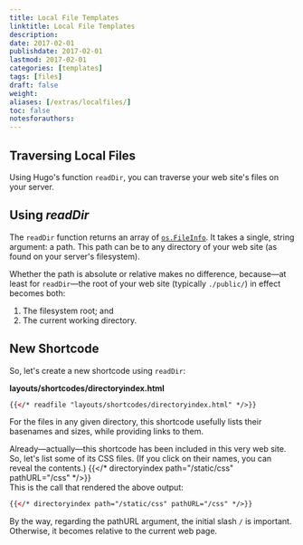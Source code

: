 ```yaml
---
title: Local File Templates
linktitle: Local File Templates
description:
date: 2017-02-01
publishdate: 2017-02-01
lastmod: 2017-02-01
categories: [templates]
tags: [files]
draft: false
weight:
aliases: [/extras/localfiles/]
toc: false
notesforauthors:
---
```


## Traversing Local Files

Using Hugo's function `readDir`,
you can traverse your web site's files on your server.
## Using _readDir_

The `readDir` function returns an array
of [`os.FileInfo`](https://golang.org/pkg/os/#FileInfo).
It takes a single, string argument: a path.
This path can be to any directory of your web site
(as found on your server's filesystem).

Whether the path is absolute or relative makes no difference,
because&mdash;at least for `readDir`&mdash;the root of your web site (typically `./public/`)
in effect becomes both:

1. The filesystem root; and
1. The current working directory.

## New Shortcode

So, let's create a new shortcode using `readDir`:

**layouts/shortcodes/directoryindex.html**

```html
{{</* readfile "layouts/shortcodes/directoryindex.html" */>}}
```

For the files in any given directory, this shortcode usefully lists their basenames and sizes, while providing links to them.

Already&mdash;actually&mdash;this shortcode
has been included in this very web site.
So, let's list some of its CSS files.
(If you click on their names, you can reveal the contents.)
{{</*   directoryindex path="/static/css" pathURL="/css"   */>}}
<br />
This is the call that rendered the above output:
```html
{{</* directoryindex path="/static/css" pathURL="/css" */>}}
```
By the way,
regarding the pathURL argument, the initial slash `/` is important.
Otherwise, it becomes relative to the current web page.